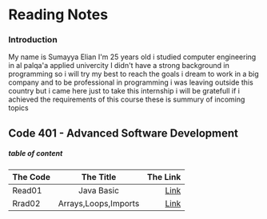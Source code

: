 # Reading Notes

### Introduction
My name is Sumayya Elian I'm 25 years old i studied computer engineering in al palqa'a applied univercity I didn't have a strong background in programming so i will try my best to reach the goals i dream to work in a big company and to be professional in programming 
i was leaving outside this country but i came here just to take this internship i will be gratefull if i achieved the requirements of this course 
these is summury of incoming topics 

## Code 401 - Advanced Software Development
##### table of content 
| The Code      | The Title | The Link     |
| :---        |    :----:   |          ---: |
| Read01      | Java Basic       | [Link](https://link-url-here.org)|
| Rrad02   | Arrays,Loops,Imports        | [Link](https://link-url-here.org)     |

